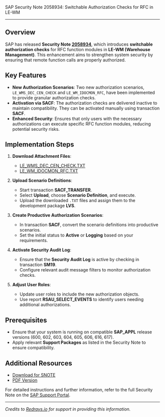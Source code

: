 SAP Security Note 2058934: Switchable Authorization Checks for RFC in LE-WM

---

## Overview

SAP has released **Security Note [2058934](https://me.sap.com/notes/2058934)**, which introduces **switchable authorization checks** for RFC function modules in **LE-WM (Warehouse Management)**. This enhancement aims to strengthen system security by ensuring that remote function calls are properly authorized.

## Key Features

- **New Authorization Scenarios**: Two new authorization scenarios, `LE_WMS_DEC_CEN_CHECK` and `LE_WM_IDOCMON_RFC`, have been implemented to provide granular authorization checks.
- **Activation via SACF**: The authorization checks are delivered inactive to maintain compatibility. They can be activated manually using transaction **SACF**.
- **Enhanced Security**: Ensures that only users with the necessary authorizations can execute specific RFC function modules, reducing potential security risks.

## Implementation Steps

1. **Download Attachment Files**:
   - [LE_WMS_DEC_CEN_CHECK.TXT](https://me.sap.com/sap/support/sapnotes/public/services/attachment.htm?iv_key=012006153200001186872014&iv_version=0001&iv_guid=E281B87CB5330D428500974F76587D3E)
   - [LE_WM_IDOCMON_RFC.TXT](https://me.sap.com/sap/support/sapnotes/public/services/attachment.htm?iv_key=012006153200001186872014&iv_version=0001&iv_guid=495128976EBF44448E04946BB9A88D2A)

2. **Upload Scenario Definitions**:
   - Start transaction **SACF_TRANSFER**.
   - Select **Upload**, choose **Scenario Definition**, and execute.
   - Upload the downloaded `.TXT` files and assign them to the development package **LVS**.

3. **Create Productive Authorization Scenarios**:
   - In transaction **SACF**, convert the scenario definitions into productive scenarios.
   - Set the initial status to **Active** or **Logging** based on your requirements.

4. **Activate Security Audit Log**:
   - Ensure that the **Security Audit Log** is active by checking in transaction **SM19**.
   - Configure relevant audit message filters to monitor authorization checks.

5. **Adjust User Roles**:
   - Update user roles to include the new authorization objects.
   - Use report **RSAU_SELECT_EVENTS** to identify users needing additional authorizations.

## Prerequisites

- Ensure that your system is running on compatible **SAP_APPL** release versions (600, 602, 603, 604, 605, 606, 616, 617).
- Apply relevant **Support Packages** as listed in the Security Note to ensure compatibility.

## Additional Resources

- [Download for SNOTE](https://notesdownloads.sap.com/note/0040000012238562017)
- [PDF Version](https://me.sap.com/sap/support/sfm/notes/print/0002058934?language=en-US&token=3F1123AFE2FC6D1EB74CFE4985FFB0BA)

For detailed instructions and further information, refer to the full Security Note on the [SAP Support Portal](https://me.sap.com/notes/2058934).

---

*Credits to [Redrays.io](https://redrays.io) for support in providing this information.*